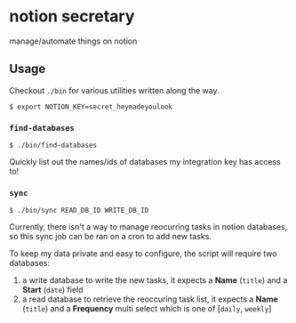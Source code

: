 # notion secretary

manage/automate things on notion

## Usage

Checkout `./bin` for various utilities written along the way.

```
$ export NOTION_KEY=secret_heymadeyoulook
```

### `find-databases`

```
$ ./bin/find-databases
```

Quickly list out the names/ids of databases my integration key has access to!

### `sync`

```
$ ./bin/sync READ_DB_ID WRITE_DB_ID
```

Currently, there isn't a way to manage reocurring tasks in notion databases, so this sync job can be ran on a cron to add new tasks.

To keep my data private and easy to configure, the script will require two databases:

1. a write database to write the new tasks, it expects a **Name** (`title`) and a **Start** (`date`) field
2. a read database to retrieve the reoccuring task list, it expects a **Name** (`title`) and a **Frequency** multi select which is one of [`daily`, `weekly`]
